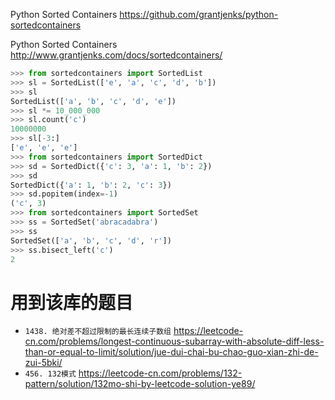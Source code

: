
Python Sorted Containers https://github.com/grantjenks/python-sortedcontainers

Python Sorted Containers http://www.grantjenks.com/docs/sortedcontainers/
```py
>>> from sortedcontainers import SortedList
>>> sl = SortedList(['e', 'a', 'c', 'd', 'b'])
>>> sl
SortedList(['a', 'b', 'c', 'd', 'e'])
>>> sl *= 10_000_000
>>> sl.count('c')
10000000
>>> sl[-3:]
['e', 'e', 'e']
>>> from sortedcontainers import SortedDict
>>> sd = SortedDict({'c': 3, 'a': 1, 'b': 2})
>>> sd
SortedDict({'a': 1, 'b': 2, 'c': 3})
>>> sd.popitem(index=-1)
('c', 3)
>>> from sortedcontainers import SortedSet
>>> ss = SortedSet('abracadabra')
>>> ss
SortedSet(['a', 'b', 'c', 'd', 'r'])
>>> ss.bisect_left('c')
2
```

# 用到该库的题目

- `1438. 绝对差不超过限制的最长连续子数组` https://leetcode-cn.com/problems/longest-continuous-subarray-with-absolute-diff-less-than-or-equal-to-limit/solution/jue-dui-chai-bu-chao-guo-xian-zhi-de-zui-5bki/
- `456. 132模式` https://leetcode-cn.com/problems/132-pattern/solution/132mo-shi-by-leetcode-solution-ye89/
